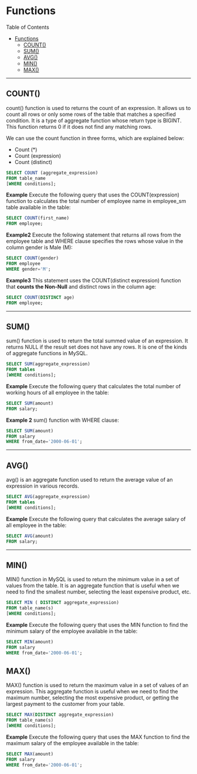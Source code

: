 # Functions

Table of Contents

- [Functions](#functions)
  - [COUNT()](#count)
  - [SUM()](#sum)
  - [AVG()](#avg)
  - [MIN()](#min)
  - [MAX()](#max)

---

## COUNT()

count() function is used to returns the count of an expression. It allows us to count all rows or only some rows of the table that matches a specified condition. It is a type of aggregate function whose return type is BIGINT. This function returns 0 if it does not find any matching rows.

We can use the count function in three forms, which are explained below:

- Count (*)
- Count (expression)
- Count (distinct)

```sql
SELECT COUNT (aggregate_expression)
FROM table_name
[WHERE conditions];
```

**Example**
Execute the following query that uses the COUNT(expression) function to calculates the total number of employee name in employee_sm table available in the table:

```sql
SELECT COUNT(first_name)
FROM employee;
```

**Example2**
Execute the following statement that returns all rows from the employee table and WHERE clause specifies the rows whose value in the column gender is Male (M):

```sql
SELECT COUNT(gender)
FROM employee
WHERE gender='M';
```

**Example3**
This statement uses the COUNT(distinct expression) function that **counts the Non-Null** and distinct rows in the column age:

```sql
SELECT COUNT(DISTINCT age)
FROM employee;
```

---

## SUM()

sum() function is used to return the total summed value of an expression. It returns NULL if the result set does not have any rows. It is one of the kinds of aggregate functions in MySQL.

```sql
SELECT SUM(aggregate_expression)
FROM tables
[WHERE conditions];
```

**Example**
Execute the following query that calculates the total number of working hours of all employee in the table:

```sql
SELECT SUM(amount)
FROM salary;
```

**Example 2**
sum() function with WHERE clause:

```sql
SELECT SUM(amount)
FROM salary
WHERE from_date='2000-06-01';
```

---

## AVG()

avg() is an aggregate function used to return the average value of an expression in various records.

```sql
SELECT AVG(aggregate_expression)
FROM tables
[WHERE conditions];
```

**Example**
Execute the following query that calculates the average salary of all employee in the table:

```sql
SELECT AVG(amount)
FROM salary;
```

---

## MIN()

MIN() function in MySQL is used to return the minimum value in a set of values from the table. It is an aggregate function that is useful when we need to find the smallest number, selecting the least expensive product, etc.

```sql
SELECT MIN ( DISTINCT aggregate_expression)
FROM table_name(s)
[WHERE conditions];
```

**Example**
Execute the following query that uses the MIN function to find the minimum salary of the employee available in the table:

```sql
SELECT MIN(amount)
FROM salary
WHERE from_date='2000-06-01';
```

## MAX()

MAX() function is used to return the maximum value in a set of values of an expression. This aggregate function is useful when we need to find the maximum number, selecting the most expensive product, or getting the largest payment to the customer from your table.

```sql
SELECT MAX(DISTINCT aggregate_expression)
FROM table_name(s)
[WHERE conditions];
```

**Example**
Execute the following query that uses the MAX function to find the maximum salary of the employee available in the table:

```sql
SELECT MAX(amount)
FROM salary
WHERE from_date='2000-06-01';
```
